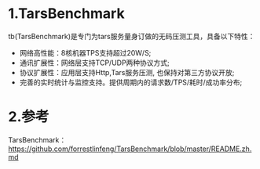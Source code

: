 # 1.TarsBenchmark
tb(TarsBenchmark)是专门为tars服务量身订做的无码压测工具，具备以下特性：

* 网络高性能：8核机器TPS支持超过20W/S;
* 通讯扩展性：网络层支持TCP/UDP两种协议方式;
* 协议扩展性：应用层支持Http,Tars服务压测, 也保持对第三方协议开放;
* 完善的实时统计与监控支持。提供周期内的请求数/TPS/耗时/成功率分布;

# 2.参考
TarsBenchmark：https://github.com/forrestlinfeng/TarsBenchmark/blob/master/README.zh.md